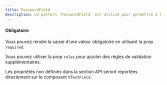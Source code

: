 ```yaml
---
title: PasswordField
description: Le pattern `PasswordField` est utilisé pour permettre à l’utilisateur de saisir un mot de passe.
---
```


<doc-tabs>

<doc-tab-item label="Utilisation">

<doc-usage name="password-field"></doc-usage>

#### Obligatoire

Vous pouvez rendre la saisie d’une valeur obligatoire en utilisant la prop `required`.

<doc-example file="password-field/required"></doc-example>

<doc-alert type="info">

Vous pouvez utiliser la prop `rules` pour ajouter des règles de validation supplémentaires.

</doc-alert>

</doc-tab-item>

<doc-tab-item label="API">

<doc-alert type="info">

Les propriétés non définies dans la section API seront reportées directement sur le composant `VTextField`.

</doc-alert>

<doc-api name="password-field"></doc-api>
</doc-tab-item>

</doc-tabs>
